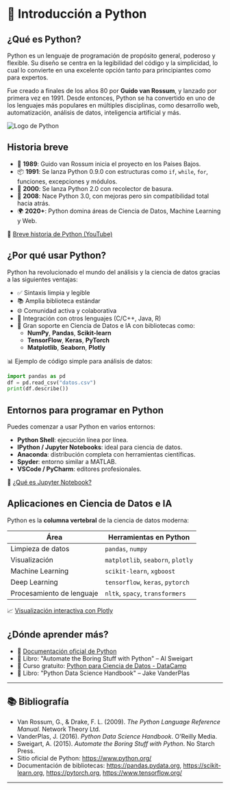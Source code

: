 
# 🐍 Introducción a Python

## ¿Qué es Python?

Python es un lenguaje de programación de propósito general, poderoso y flexible. Su diseño se centra en la legibilidad del código y la simplicidad, lo cual lo convierte en una excelente opción tanto para principiantes como para expertos.

Fue creado a finales de los años 80 por **Guido van Rossum**, y lanzado por primera vez en 1991. Desde entonces, Python se ha convertido en uno de los lenguajes más populares en múltiples disciplinas, como desarrollo web, automatización, análisis de datos, inteligencia artificial y más.

![Logo de Python](https://upload.wikimedia.org/wikipedia/commons/c/c3/Python-logo-notext.svg)

## Historia breve

- 🐣 **1989**: Guido van Rossum inicia el proyecto en los Países Bajos.
- 📦 **1991**: Se lanza Python 0.9.0 con estructuras como `if`, `while`, `for`, funciones, excepciones y módulos.
- 🔁 **2000**: Se lanza Python 2.0 con recolector de basura.
- 🧪 **2008**: Nace Python 3.0, con mejoras pero sin compatibilidad total hacia atrás.
- 🌍 **2020+**: Python domina áreas de Ciencia de Datos, Machine Learning y Web.

🎥 [Breve historia de Python (YouTube)](https://www.youtube.com/watch?v=YYXdXT2l-Gg)

## ¿Por qué usar Python?

Python ha revolucionado el mundo del análisis y la ciencia de datos gracias a las siguientes ventajas:

- ✅ Sintaxis limpia y legible
- 📚 Amplia biblioteca estándar
- 🌐 Comunidad activa y colaborativa
- 🔧 Integración con otros lenguajes (C/C++, Java, R)
- 🚀 Gran soporte en Ciencia de Datos e IA con bibliotecas como:
  - **NumPy**, **Pandas**, **Scikit-learn**
  - **TensorFlow**, **Keras**, **PyTorch**
  - **Matplotlib**, **Seaborn**, **Plotly**

📊 Ejemplo de código simple para análisis de datos:

```python
import pandas as pd
df = pd.read_csv("datos.csv")
print(df.describe())
```

## Entornos para programar en Python

Puedes comenzar a usar Python en varios entornos:

- **Python Shell**: ejecución línea por línea.
- **IPython / Jupyter Notebooks**: ideal para ciencia de datos.
- **Anaconda**: distribución completa con herramientas científicas.
- **Spyder**: entorno similar a MATLAB.
- **VSCode / PyCharm**: editores profesionales.

🎥 [¿Qué es Jupyter Notebook?](https://www.youtube.com/watch?v=HW29067qVWk)

## Aplicaciones en Ciencia de Datos e IA

Python es la **columna vertebral** de la ciencia de datos moderna:

| Área                 | Herramientas en Python                      |
|----------------------|---------------------------------------------|
| Limpieza de datos    | `pandas`, `numpy`                           |
| Visualización        | `matplotlib`, `seaborn`, `plotly`           |
| Machine Learning     | `scikit-learn`, `xgboost`                   |
| Deep Learning        | `tensorflow`, `keras`, `pytorch`            |
| Procesamiento de lenguaje | `nltk`, `spacy`, `transformers`        |

📈 [Visualización interactiva con Plotly](https://plotly.com/python/)

## ¿Dónde aprender más?

- 🔗 [Documentación oficial de Python](https://www.python.org/doc/)
- 📘 Libro: "Automate the Boring Stuff with Python" – Al Sweigart
- 🎥 Curso gratuito: [Python para Ciencia de Datos - DataCamp](https://www.datacamp.com/courses/intro-to-python-for-data-science)
- 📙 Libro: "Python Data Science Handbook" – Jake VanderPlas

---

## 📚 Bibliografía

- Van Rossum, G., & Drake, F. L. (2009). *The Python Language Reference Manual*. Network Theory Ltd.
- VanderPlas, J. (2016). *Python Data Science Handbook*. O'Reilly Media.
- Sweigart, A. (2015). *Automate the Boring Stuff with Python*. No Starch Press.
- Sitio oficial de Python: https://www.python.org/
- Documentación de bibliotecas: https://pandas.pydata.org, https://scikit-learn.org, https://pytorch.org, https://www.tensorflow.org/

---
